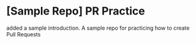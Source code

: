 # [Sample Repo] PR Practice
added a sample introduction.
A sample repo for practicing how to create Pull Requests

